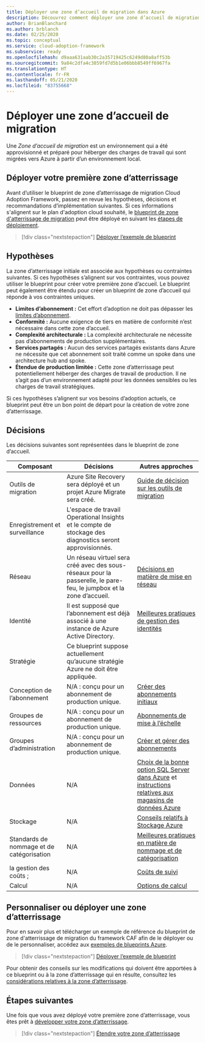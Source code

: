 ```yaml
---
title: Déployer une zone d’accueil de migration dans Azure
description: Découvrez comment déployer une zone d’accueil de migration dans Azure.
author: BrianBlanchard
ms.author: brblanch
ms.date: 02/25/2020
ms.topic: conceptual
ms.service: cloud-adoption-framework
ms.subservice: ready
ms.openlocfilehash: d9aaa631aab30c2a35719425c6249d80a8aff53b
ms.sourcegitcommit: 9a84c2dfa4c3859fd7d5b1e06bbb8549ff6967fa
ms.translationtype: HT
ms.contentlocale: fr-FR
ms.lasthandoff: 05/21/2020
ms.locfileid: "83755668"
---
```

<!-- cSpell:ignore vCPUs jumpbox -->

# <a name="deploy-a-migration-landing-zone"></a>Déployer une zone d’accueil de migration

Une _Zone d’accueil de migration_ est un environnement qui a été approvisionné et préparé pour héberger des charges de travail qui sont migrées vers Azure à partir d’un environnement local.

## <a name="deploy-the-first-landing-zone"></a>Déployer votre première zone d’atterrissage

Avant d’utiliser le blueprint de zone d’atterrissage de migration Cloud Adoption Framework, passez en revue les hypothèses, décisions et recommandations d’implémentation suivantes. Si ces informations s'alignent sur le plan d'adoption cloud souhaité, le [blueprint de zone d'atterrissage de migration](https://docs.microsoft.com/azure/governance/blueprints/samples/caf-migrate-landing-zone) peut être déployé en suivant les [étapes de déploiement][deploy-sample].

> [!div class="nextstepaction"]
> [Déployer l’exemple de blueprint][deploy-sample]

## <a name="assumptions"></a>Hypothèses

La zone d’atterrissage initiale est associée aux hypothèses ou contraintes suivantes. Si ces hypothèses s’alignent sur vos contraintes, vous pouvez utiliser le blueprint pour créer votre première zone d’accueil. Le blueprint peut également être étendu pour créer un blueprint de zone d’accueil qui réponde à vos contraintes uniques.

- **Limites d’abonnement :** Cet effort d’adoption ne doit pas dépasser les [limites d’abonnement](https://docs.microsoft.com/azure/azure-resource-manager/management/azure-subscription-service-limits).
- **Conformité :** Aucune exigence de tiers en matière de conformité n’est nécessaire dans cette zone d’accueil.
- **Complexité architecturale :** La complexité architecturale ne nécessite pas d’abonnements de production supplémentaires.
- **Services partagés :** Aucun des services partagés existants dans Azure ne nécessite que cet abonnement soit traité comme un spoke dans une architecture hub and spoke.
- **Étendue de production limitée :** Cette zone d’atterrissage peut potentiellement héberger des charges de travail de production. Il ne s’agit pas d’un environnement adapté pour les données sensibles ou les charges de travail stratégiques.

Si ces hypothèses s’alignent sur vos besoins d’adoption actuels, ce blueprint peut être un bon point de départ pour la création de votre zone d’atterrissage.

## <a name="decisions"></a>Décisions

Les décisions suivantes sont représentées dans le blueprint de zone d’accueil.

| Composant                    | Décisions                                                                                         | Autres approches                                                                                                                                                                                                                                                                |
|------------------------------|---------------------------------------------------------------------------------------------------|-------------------------------------------------------------------------------------------------------------------------------------------------------------------------------------------------------------------------------------------------------------------------------------- |
| Outils de migration              | Azure Site Recovery sera déployé et un projet Azure Migrate sera créé.                | [Guide de décision sur les outils de migration](../../decision-guides/migrate-decision-guide/index.md)                                                                                                                                                                                               |
| Enregistrement et surveillance       | L'espace de travail Operational Insights et le compte de stockage des diagnostics seront approvisionnés.                |                                                                                                                                                                                                                                                                                       |
| Réseau                      | Un réseau virtuel sera créé avec des sous-réseaux pour la passerelle, le pare-feu, le jumpbox et la zone d’accueil.  | [Décisions en matière de mise en réseau](../considerations/networking-options.md)                                                                                                                                                                                                                       |
| Identité                     | Il est supposé que l’abonnement est déjà associé à une instance de Azure Active Directory. | [Meilleures pratiques de gestion des identités](https://docs.microsoft.com/azure/security/fundamentals/identity-management-best-practices?toc=/azure/cloud-adoption-framework/toc.json&bc=/azure/cloud-adoption-framework/_bread/toc.json) |
| Stratégie                       | Ce blueprint suppose actuellement qu’aucune stratégie Azure ne doit être appliquée.                        |                                                                                                                                                                                                                                                                                       |
| Conception de l’abonnement          | N/A : conçu pour un abonnement de production unique.                                              | [Créer des abonnements initiaux](../azure-best-practices/initial-subscriptions.md)                                                                                                                                                                                                      |
| Groupes de ressources              | N/A : conçu pour un abonnement de production unique.                                              | [Abonnements de mise à l’échelle](../azure-best-practices/scale-subscriptions.md)                                                                                                                                                                                                                 |
| Groupes d’administration            | N/A : conçu pour un abonnement de production unique.                                              | [Créer et gérer des abonnements](../azure-best-practices/organize-subscriptions.md)                                                                                                                                                                                                |
| Données                         | N/A                                                                                               | [Choix de la bonne option SQL Server dans Azure](https://docs.microsoft.com/azure/sql-database/sql-database-paas-vs-sql-server-iaas) et [instructions relatives aux magasins de données Azure](https://docs.microsoft.com/azure/architecture/guide/technology-choices/data-store-overview)                       |
| Stockage                      | N/A                                                                                               | [Conseils relatifs à Stockage Azure](../considerations/storage-options.md)                                                                                                                                                                                                                        |
| Standards de nommage et de catégorisation | N/A                                                                                               | [Meilleures pratiques en matière de nommage et de catégorisation](../azure-best-practices/naming-and-tagging.md)                                                                                                                                                                                                    |
| la gestion des coûts ;              | N/A                                                                                               | [Coûts de suivi](../azure-best-practices/track-costs.md)                                                                                                                                                                                                                              |
| Calcul                      | N/A                                                                                               | [Options de calcul](../considerations/compute-options.md)                                                                                                                                                                                                                               |

## <a name="customize-or-deploy-a-landing-zone"></a>Personnaliser ou déployer une zone d’atterrissage

Pour en savoir plus et télécharger un exemple de référence du blueprint de zone d'atterrissage de migration du framework CAF afin de le déployer ou de le personnaliser, accédez aux [exemples de blueprints Azure][deploy-sample].

> [!div class="nextstepaction"]
> [Déployer l’exemple de blueprint][deploy-sample]

Pour obtenir des conseils sur les modifications qui doivent être apportées à ce blueprint ou à la zone d’atterrissage qui en résulte, consultez les [considérations relatives à la zone d’atterrissage](../considerations/index.md).

## <a name="next-steps"></a>Étapes suivantes

Une fois que vous avez déployé votre première zone d’atterrissage, vous êtes prêt à [développer votre zone d’atterrissage](../considerations/index.md).

> [!div class="nextstepaction"]
> [Étendre votre zone d’atterrissage](../considerations/index.md)

<!-- links -->

[Deploy-sample]: https://docs.microsoft.com/azure/governance/blueprints/samples/caf-migrate-landing-zone/deploy
